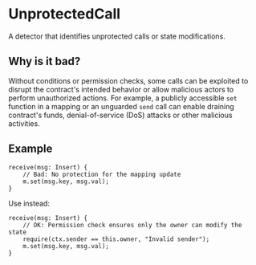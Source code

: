 # UnprotectedCall
A detector that identifies unprotected calls or state modifications.

## Why is it bad?
Without conditions or permission checks, some calls can be exploited to
disrupt the contract's intended behavior or allow malicious actors to
perform unauthorized actions. For example, a publicly accessible `set`
function in a mapping or an unguarded `send` call can enable draining
contract's funds, denial-of-service (DoS) attacks or other malicious
activities.

## Example
```tact
receive(msg: Insert) {
    // Bad: No protection for the mapping update
    m.set(msg.key, msg.val);
}
```

Use instead:
```tact
receive(msg: Insert) {
    // OK: Permission check ensures only the owner can modify the state
    require(ctx.sender == this.owner, "Invalid sender");
    m.set(msg.key, msg.val);
}
```

